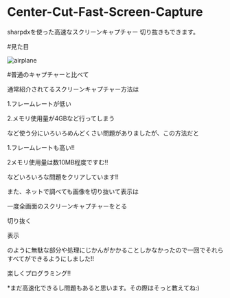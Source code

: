 # Center-Cut-Fast-Screen-Capture
sharpdxを使った高速なスクリーンキャプチャー 切り抜きもできます。

#見た目

![airplane](https://media.discordapp.net/attachments/639841304112660591/1040180541305147442/image.png)

#普通のキャプチャーと比べて

通常紹介されてるスクリーンキャプチャー方法は

1.フレームレートが低い

2.メモリ使用量が4GBなど行ってしまう

など使う分にいろいろめんどくさい問題がありましたが、この方法だと

1.フレームレートも高い!!

2メモリ使用量は数10MB程度ですむ!!

などいろいろな問題をクリアしています!!

また、ネットで調べても画像を切り抜いて表示は

一度全画面のスクリーンキャプチャーをとる

切り抜く

表示

のように無駄な部分や処理にじかんがかかることしかなかったので一回でそれらすべてができるようにしました!!

楽しくプログラミング!!


*まだ高速化できるし問題もあると思います。その際はそっと教えてね:)
